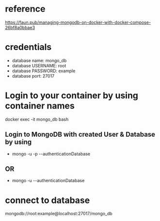 # reference
https://faun.pub/managing-mongodb-on-docker-with-docker-compose-26bf8a0bbae3

# credentials
- database name: mongo_db
- database USERNAME: root
- database PASSWORD: example
- database port: 27017

# Login to your container by using container names
docker exec -it mongo_db bash


## Login to MongoDB with created User & Database by using
- mongo -u <your username> -p <your password> --authenticationDatabase <your database name>
## OR 
- mongo -u <your username> --authenticationDatabase <your database name>

# connect to database
mongodb://root:example@localhost:27017/mongo_db